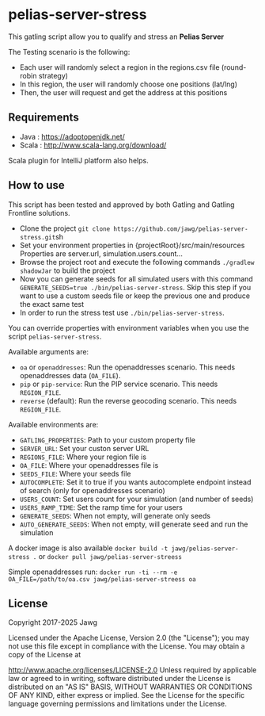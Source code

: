 # pelias-server-stress

This gatling script allow you to qualify and stress an **Pelias Server**

The Testing scenario is the following:

-   Each user will randomly select a region in the regions.csv file (round-robin strategy)
-   In this region, the user will randomly choose one positions (lat/lng)
-   Then, the user will request and get the address at this positions

## Requirements

-   Java : <https://adoptopenjdk.net/>
-   Scala : <http://www.scala-lang.org/download/>

Scala plugin for IntelliJ platform also helps.

## How to use

This script has been tested and approved by both Gatling and Gatling Frontline solutions.

-   Clone the project
    `git clone https://github.com/jawg/pelias-server-stress.git`sh
-   Set your environment properties in {projectRoot}/src/main/resources
    Properties are server.url, simulation.users.count...
-   Browse the project root and execute the following commands
    `./gradlew shadowJar` to build the project
-   Now you can generate seeds for all simulated users with this command `GENERATE_SEEDS=true ./bin/pelias-server-stress`. Skip this step if you want to use a custom seeds file or keep the previous one and produce the exact same test
-   In order to run the stress test use `./bin/pelias-server-stress`.

You can override properties with environment variables when you use the script `pelias-server-stress`.

Available arguments are:

-    `oa` or `openaddresses`: Run the openaddresses scenario. This needs openaddresses data (`OA_FILE`).
-    `pip` or `pip-service`: Run the PIP service scenario. This needs `REGION_FILE`.
-    `reverse` (default): Run the reverse geocoding scenario. This needs `REGION_FILE`.

Available environments are:

-    `GATLING_PROPERTIES`: Path to your custom property file
-    `SERVER_URL`: Set your custon server URL
-    `REGIONS_FILE`: Where your region file is
-    `OA_FILE`: Where your openaddresses file is
-    `SEEDS_FILE`: Where your seeds file
-    `AUTOCOMPLETE`: Set it to true if you wants autocomplete endpoint instead of search (only for openaddresses scenario)
-    `USERS_COUNT`: Set users count for your simulation (and number of seeds)
-    `USERS_RAMP_TIME`: Set the ramp time for your users
-    `GENERATE_SEEDS`: When not empty, will generate only seeds
-    `AUTO_GENERATE_SEEDS`: When not empty, will generate seed and run the simulation

A docker image is also available `docker build -t jawg/pelias-server-stress .` or `docker pull jawg/pelias-server-streess`

Simple openaddresses run: `docker run -ti --rm -e OA_FILE=/path/to/oa.csv jawg/pelias-server-streess oa`

## License

Copyright 2017-2025 Jawg

Licensed under the Apache License, Version 2.0 (the "License"); you may not use this file except in compliance with the License. You may obtain a copy of the License at

   <http://www.apache.org/licenses/LICENSE-2.0>
Unless required by applicable law or agreed to in writing, software distributed under the License is distributed on an "AS IS" BASIS, WITHOUT WARRANTIES OR CONDITIONS OF ANY KIND, either express or implied. See the License for the specific language governing permissions and limitations under the License.

